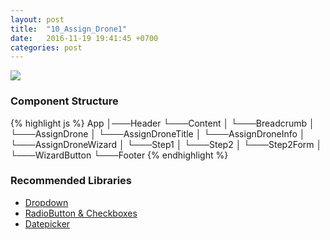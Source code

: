 ```yaml
---
layout: post
title:  "10_Assign_Drone1"
date:   2016-11-19 19:41:45 +0700
categories: post
---
```


<img src="{{ site.github.url }}/images/posts/2016-11-19/10_Assign_Drone1.jpg">

### Component Structure

{% highlight js %}
App
│───Header
└───Content
│   └───Breadcrumb
│   └───AssignDrone
│       └───AssignDroneTitle
│       └───AssignDroneInfo
│       └───AssignDroneWizard
│           └───Step1
│           └───Step2
│              └───Step2Form
│              └───WizardButton
└───Footer
{% endhighlight %}

### Recommended Libraries

* [Dropdown](https://github.com/JedWatson/react-select)
* [RadioButton & Checkboxes](http://www.luqin.xyz/react-icheck/#/?_k=ncq8ed)
* [Datepicker](https://github.com/Hacker0x01/react-datepicker)
